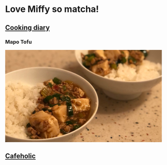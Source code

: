# Love Miffy so matcha!

## [Cooking diary](https://c377606.github.io/Pidan/HTML/Cookingdiary.html)

### Mapo Tofu
![image](https://raw.githubusercontent.com/c377606/Pidan/gh-pages/mapo.png)


## [Cafeholic](https://c377606.github.io/Pidan/)
